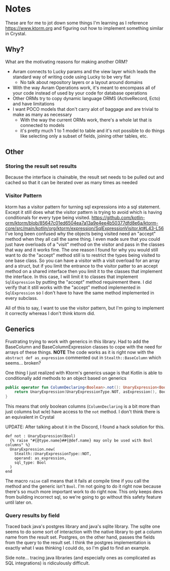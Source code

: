 # Notes

These are for me to jot down some things I'm learning as I reference https://www.ktorm.org and figuring out how to implement something similar in Crystal.

## Why?

What are the motivating reasons for making another ORM?

- Avram connects to Lucky params and the view layer which leads the standard way of writing code using Lucky to be very flat
  - No talk about repository layers or a layout around domains
- With the way Avram Operations work, it's meant to encompass all of your code instead of used by your code for database operations
- Other ORMs try to copy dynamic language ORMS (ActiveRecord, Ecto) and have limitations
- I want POCO models that don't carry alot of baggage and are trivial to make as many as necessary
  - With the way the current ORMs work, there's a whole lat that is connected to models
  - it's pretty much 1 to 1 model to table and it's not possible to do things like selecting only a subset of fields, joining other tables, etc.

## Other

### Storing the result set results

Because the interface is chainable, the result set needs to be pulled out and cached so that it can be iterated over as many times as needed

### Visitor Pattern

ktorm has a visitor pattern for turning sql expressions into a sql statement.
Except it still does what the visitor pattern is trying to avoid which is having conditionals for every type being visited.
https://github.com/kotlin-orm/ktorm/blob/85647c01ed6504ea7a13a9e4ee4b50377dfd8e6a/ktorm-core/src/main/kotlin/org/ktorm/expression/SqlExpressionVisitor.kt#L43-L56
I've long been confused why the objects being visited need an "accept" method when they all call the same thing.
I even made sure that you could just have overloads of a "visit" method on the visitor and pass in the classes that way and it works fine.
The one reason I found for why you would still want to do the "accept" method still is to restrict the types being visited to one base class.
So you can have a visitor with a visit overload for an array and a struct, but if you limit the entrance to the visitor patter to an accept method on a shared interface then you limit it to the classes that implement the interface.
In this case, I will limit it to classes that implement `SqlExpression` by putting the "accept" method requirement there.
I did verify that it still works with the "accept" method implemented in `SqlExpression` so I don't have to have the same method implemented in every subclass.

All of this to say, I want to use the visitor pattern, but I'm going to implement it correctly whereas I don't think ktorm did.

## Generics

Frustrating trying to work with generics in this library.
Had to add the BaseColumn and BaseColumnExpression classes to cope with the need for arrays of these things.
**NOTE** The code works as it is right now with the `abstract def as_expression` commented out in `Stealth::BaseColumn` which seems... broken?

One thing I just realized with Ktorm's generics usage is that Kotlin is able to conditionally add methods to an object based on generics

```kotlin
public operator fun ColumnDeclaring<Boolean>.not(): UnaryExpression<Boolean> {
    return UnaryExpression(UnaryExpressionType.NOT, asExpression(), BooleanSqlType)
}
```

This means that only boolean columns (`ColumnDeclaring` is a bit more than just columns but w/e) have access to the `not` method.
I don't think there is an equivalent in Crystal

UPDATE: After talking about it in the Discord, I found a hack solution for this.

```crystal
def not : UnaryExpression(Bool)
  {% raise "#{@type.name}##{@def.name} may only be used with Bool columns" %}
  UnaryExpression.new(
    Stealth::UnaryExpressionType::NOT,
    operand: as_expression,
    sql_type: Bool
  )
end
```

The macro `raise` call means that it fails at compile time if you call the method and the generic isn't `Bool`.
I'm not going to do it right now because there's so much more important work to do right now.
This only keeps devs from building incorrect sql, so we're going to go without this safety feature until later on.

### Query results by field

Traced back java's postgres library and java's sqlite library.
The sqlite one seems to do some sort of interaction with the native library to get a column name from the result set.
Postgres, on the other hand, passes the fields from the query to the result set.
I think the postgres implementation is exactly what I was thinking I could do, so I'm glad to find an example.

Side note... tracing java libraries (and especially ones as complicated as SQL integrations) is ridiculously difficult.
